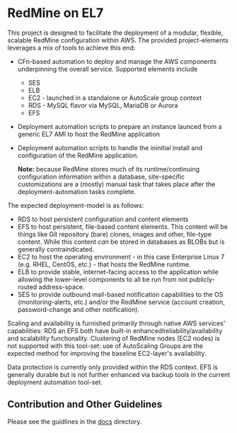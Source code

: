 # RedMine on EL7

This project is designed to facilitate the deployment of a modular, flexible, scalable RedMine configuration within AWS. The provided project-elements leverages a mix of tools to achieve this end:

* CFn-based automation to deploy and manage the AWS components underpinning the overall service. Supported elements include
    * SES
    * ELB
    * EC2 - launched in a standalone or AutoScale group context
    * RDS - MySQL flavor via MySQL, MariaDB or Aurora
    * EFS
* Deployment automation scripts to prepare an instance launced from a generic EL7 AMI to host the RedMine application
* Deployment automation scripts to handle the ininitial install and configuration of the RedMine application.

    **Note:** because RedMine stores much of its runtime/continuing configuration information within a database, site-specific customizations are a (mostly) manual task that takes place after the deployment-automation tasks complete.

The expected deployment-model is as follows:

* RDS to host persistent configuration and content elements
* EFS to host persistent, file-based content elements. This content will be things like Git repository (bare) clones, images and other, file-type content. While this content _can_ be stored in databases as BLOBs but is generally contraindicated.
* EC2 to host the operating environment - in this case Enterprise Linux 7 (e.g. RHEL, CentOS, etc.) - that hosts the RedMine runtime.
* ELB to provide stable, internet-facing access to the application while allowing the lower-level components to all be run from not publicly-routed address-space.
* SES to provide outbound mail-based notification capabilities to the OS (monitoring-alerts, etc.) and/or the RedMine service (account creation, password-change and other notification).

Scaling and availability is furnished primarily through native AWS services' capabilities: RDS an EFS both have built-in enhancedlreliability/availability and scalability functionality. Clustering of RedMine nodes (EC2 nodes) is not supported with this tool-set: use of AutoScaling Groups are the expected method for improving the baseline EC2-layer's availability.

Data protection is currently only provided within the RDS context. EFS is generally durable but is not further enhanced via backup tools in the current deployment automation tool-set.


## Contribution and Other Guidelines

Please see the guidlines in the [docs](docs) directory.
